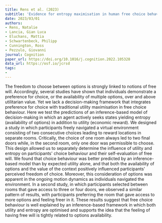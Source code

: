 ```yaml
---
title: Rens et al. (2023)
subtitle: 'Evidence for entropy maximisation in human free choice behaviour'
date: 2023/03/01
authors:
- Rens, Natalie
- Lancia, Gian Luca
- Eluchans, Mattia
- Schwartenbeck, Philipp
- Cunnington, Ross
- Pezzulo, Giovanni
journal: Cognition
paper_url: https://doi.org/10.1016/j.cognition.2022.105328
data_url: https://osf.io/jcrsd
tags:
- 
---
```


The freedom to choose between options is strongly linked to notions of free will. Accordingly, several studies have shown that individuals demonstrate a preference for choice, or the availability of multiple options, over and above utilitarian value. Yet we lack a decision-making framework that integrates preference for choice with traditional utility maximisation in free choice behaviour. Here we test the predictions of an inference-based model of decision-making in which an agent actively seeks states yielding entropy (availability of options) in addition to utility (economic reward). We designed a study in which participants freely navigated a virtual environment consisting of two consecutive choices leading to reward locations in separate rooms. Critically, the choice of one room always led to two final doors while, in the second room, only one door was permissible to choose. This design allowed us to separately determine the influence of utility and entropy on participants' choice behaviour and their self-evaluation of free will. We found that choice behaviour was better predicted by an inference-based model than by expected utility alone, and that both the availability of options and the value of the context positively influenced participants' perceived freedom of choice. Moreover, this consideration of options was apparent in the ongoing motion dynamics as individuals navigated the environment. In a second study, in which participants selected between rooms that gave access to three or four doors, we observed a similar pattern of results, with participants preferring the room that gave access to more options and feeling freer in it. These results suggest that free choice behaviour is well explained by an inference-based framework in which both utility and entropy are optimised and supports the idea that the feeling of having free will is tightly related to options availability.

